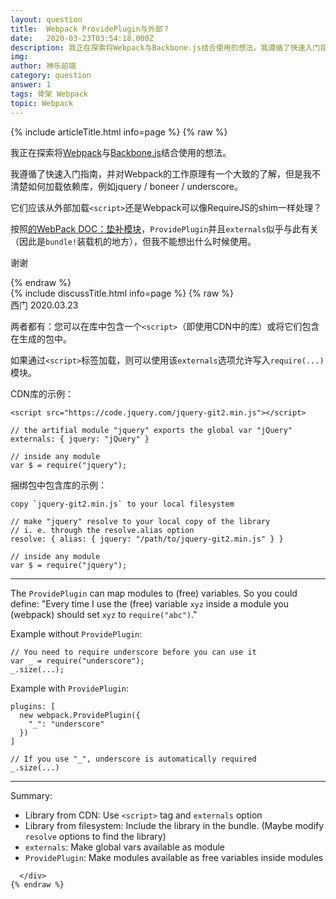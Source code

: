```yaml
---
layout: question
title:  Webpack ProvidePlugin与外部？
date:   2020-03-23T03:54:18.000Z
description: 我正在探索将Webpack与Backbone.js结合使用的想法。我遵循了快速入门指南，并对Webpack的工作原理有一个大致的了解，但是我不清楚如何...
img: 
author: 神乐前端
category: question
answer: 1
tags: 骨架 Webpack
topic: Webpack
---
```

<div class="article-root">
  <div class="article">
    {% include articleTitle.html info=page %}
    {% raw %}
    <div class="article-content"><p><font style="vertical-align: inherit;"><font style="vertical-align: inherit;">我正在探索将</font></font><a href="http://webpack.github.io/" rel="noreferrer"><font style="vertical-align: inherit;"><font style="vertical-align: inherit;">Webpack</font></font></a><font style="vertical-align: inherit;"><font style="vertical-align: inherit;">与</font></font><a href="http://backbonejs.org/" rel="noreferrer"><font style="vertical-align: inherit;"><font style="vertical-align: inherit;">Backbone.js</font></font></a><font style="vertical-align: inherit;"><font style="vertical-align: inherit;">结合使用的想法</font><font style="vertical-align: inherit;">。</font></font></p>

<p><font style="vertical-align: inherit;"><font style="vertical-align: inherit;">我遵循了快速入门指南，并对Webpack的工作原理有一个大致的了解，但是我不清楚如何加载依赖库，例如jquery / boneer / underscore。</font></font></p>

<p><font style="vertical-align: inherit;"><font style="vertical-align: inherit;">它们应该从外部加载</font></font><code>&lt;script&gt;</code><font style="vertical-align: inherit;"><font style="vertical-align: inherit;">还是Webpack可以像RequireJS的shim一样处理？</font></font></p>

<p><font style="vertical-align: inherit;"><font style="vertical-align: inherit;">按照</font></font><a href="http://webpack.github.io/docs/shimming-modules.html" rel="noreferrer"><font style="vertical-align: inherit;"><font style="vertical-align: inherit;">的WebPack DOC：垫补模块</font></font></a><font style="vertical-align: inherit;"><font style="vertical-align: inherit;">，</font></font><code>ProvidePlugin</code><font style="vertical-align: inherit;"><font style="vertical-align: inherit;">并且</font></font><code>externals</code><font style="vertical-align: inherit;"><font style="vertical-align: inherit;">似乎与此有关（因此是</font></font><code>bundle!</code><font style="vertical-align: inherit;"><font style="vertical-align: inherit;">装载机的地方），但我不能想出什么时候使用。</font></font></p>

<p><font style="vertical-align: inherit;"><font style="vertical-align: inherit;">谢谢</font></font></p></div>
    {% endraw %}
  </div>

  <div class="discuss-wrapper">
    {% include discussTitle.html info=page %}
    {% raw %}
    <div class="discuss-item">
        <div class="discuss-parent">
          <div class="discuss-meta">
            <span class="discuss-user">西门</span>
            <span class="discuss-time">2020.03.23</span>
          </div>
          <div class="discuss-comment"><p><font style="vertical-align: inherit;"><font style="vertical-align: inherit;">两者都有：您可以在库中包含一个</font></font><code>&lt;script&gt;</code><font style="vertical-align: inherit;"><font style="vertical-align: inherit;">（即使用CDN中的库）或将它们包含在生成的包中。</font></font></p>

<p><font style="vertical-align: inherit;"><font style="vertical-align: inherit;">如果通过</font></font><code>&lt;script&gt;</code><font style="vertical-align: inherit;"><font style="vertical-align: inherit;">标签</font><font style="vertical-align: inherit;">加载，则</font><font style="vertical-align: inherit;">可以使用该</font></font><code>externals</code><font style="vertical-align: inherit;"><font style="vertical-align: inherit;">选项允许写入</font></font><code>require(...)</code><font style="vertical-align: inherit;"><font style="vertical-align: inherit;">模块。</font></font></p>

<p><font style="vertical-align: inherit;"><font style="vertical-align: inherit;">CDN库的示例：</font></font></p>

<pre><code>&lt;script src="https://code.jquery.com/jquery-git2.min.js"&gt;&lt;/script&gt;<font></font>
<font></font>
// the artifial module "jquery" exports the global var "jQuery"<font></font>
externals: { jquery: "jQuery" }<font></font>
<font></font>
// inside any module<font></font>
var $ = require("jquery");<font></font>
</code></pre>

<p><font style="vertical-align: inherit;"><font style="vertical-align: inherit;">捆绑包中包含库的示例：</font></font></p>

<pre><code>copy `jquery-git2.min.js` to your local filesystem<font></font>
<font></font>
// make "jquery" resolve to your local copy of the library<font></font>
// i. e. through the resolve.alias option<font></font>
resolve: { alias: { jquery: "/path/to/jquery-git2.min.js" } }<font></font>
<font></font>
// inside any module<font></font>
var $ = require("jquery");<font></font>
</code></pre>

<hr>

<p>The <code>ProvidePlugin</code> can map modules to (free) variables. So you could define: "Every time I use the (free) variable <code>xyz</code> inside a module you (webpack) should set <code>xyz</code> to <code>require("abc")</code>."</p>

<p>Example without <code>ProvidePlugin</code>:</p>

<pre><code>// You need to require underscore before you can use it<font></font>
var _ = require("underscore");<font></font>
_.size(...);<font></font>
</code></pre>

<p>Example with <code>ProvidePlugin</code>:</p>

<pre><code>plugins: [<font></font>
  new webpack.ProvidePlugin({<font></font>
    "_": "underscore"<font></font>
  }) <font></font>
]<font></font>
<font></font>
// If you use "_", underscore is automatically required<font></font>
_.size(...)<font></font>
</code></pre>

<hr>

<p>Summary:</p>

<ul>
<li>Library from CDN: Use <code>&lt;script&gt;</code> tag and <code>externals</code> option</li>
<li>Library from filesystem: Include the library in the bundle.
(Maybe modify <code>resolve</code> options to find the library)</li>
<li><code>externals</code>: Make global vars available as module</li>
<li><code>ProvidePlugin</code>: Make modules available as free variables inside modules</li>
</ul></div>
        </div>
        
      </div>
    {% endraw %}
  </div>
<div>
